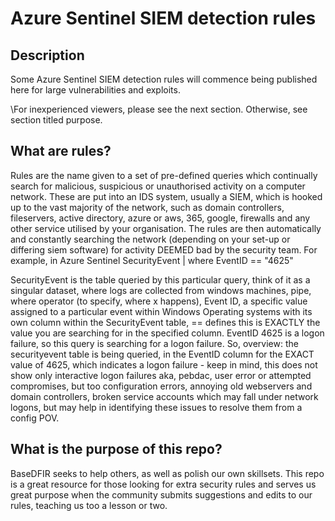 # Azure Sentinel SIEM detection rules


## Description
Some Azure Sentinel SIEM detection rules will commence being published here for large vulnerabilities and exploits.

\For inexperienced viewers, please see the next section. Otherwise, see section titled purpose.

## What are rules?
Rules are the name given to a set of pre-defined queries which continually search for malicious, suspicious or unauthorised activity on a computer network. These are put into an IDS system, usually a SIEM, which is hooked up to the vast majority of the network, such as domain controllers, fileservers, active directory, azure or aws, 365, google, firewalls and any other service utilised by your organisation.
The rules are then automatically and constantly searching the network (depending on your set-up or differing siem software) for activity DEEMED bad by the security team. For example, in Azure Sentinel
  SecurityEvent
  | where EventID == "4625" 

SecurityEvent is the table queried by this particular query, think of it as a singular dataset, where logs are collected from windows machines, 
pipe, where operator (to specify, where x happens), Event ID, a specific value assigned to a particular event within Windows Operating systems
with its own column within the SecurityEvent table, == defines this is EXACTLY the value you are searching for in the specified column.
EventID 4625 is a logon failure, so this query is searching for a logon failure.
So, overview: the securityevent table is being queried, in the EventID column for the EXACT value of 4625, which indicates a logon failure - 
keep in mind, this does not show only interactive logon failures aka, pebdac, user error or attempted compromises, but too configuration errors, 
annoying old webservers and domain controllers, broken service accounts which may fall under network logons, but may help in identifying these issues
to resolve them from a config POV.

## What is the purpose of this repo?
BaseDFIR seeks to help others, as well as polish our own skillsets. This repo is a great resource for those looking for extra security rules and serves
us great purpose when the community submits suggestions and edits to our rules, teaching us too a lesson or two. 
